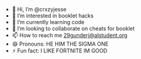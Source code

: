 - 👋 Hi, I’m @crxzyjesse
- 👀 I’m interested in booklet hacks
- 🌱 I’m currently learning code
- 💞️ I’m looking to collaborate on cheats for booklet
- 📫 How to reach me 29gunderj@alstudent.org
- 😄 Pronouns: HE HIM THE SIGMA ONE
- ⚡ Fun fact: I LIKE FORTNITE IM GOOD

<!---
crxzyjesse/crxzyjesse is a ✨ special ✨ repository because its `README.md` (this file) appears on your GitHub profile.
You can click the Preview link to take a look at your changes.
--->
